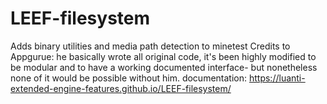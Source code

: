# LEEF-filesystem
Adds binary utilities and media path detection to minetest 
Credits to Appgurue: he basically wrote all original code, it's been highly modified to be modular and to have a working documented interface- but nonetheless none of it would be possible without him.
documentation: https://luanti-extended-engine-features.github.io/LEEF-filesystem/
